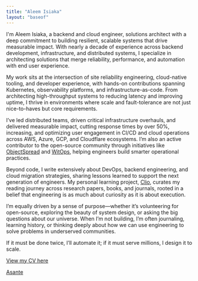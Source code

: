 ```yaml
---
title: "Aleem Isiaka"
layout: "baseof"
---
```


I'm Aleem Isiaka, a backend and cloud engineer, solutions architect with a deep commitment to building resilient, scalable systems that drive measurable impact. With nearly a decade of experience across backend development, infrastructure, and distributed systems, I specialize in architecting solutions that merge reliability, performance, and automation with end user experience.

My work sits at the intersection of site reliability engineering, cloud-native tooling, and developer experience, with hands-on contributions spanning Kubernetes, observability platforms, and infrastructure-as-code. From architecting high-throughput systems to reducing latency and improving uptime, I thrive in environments where scale and fault-tolerance are not just nice-to-haves but core requirements.

I’ve led distributed teams, driven critical infrastructure overhauls, and delivered measurable impact, cutting response times by over 50%, increasing, and optimizing user engagement in CI/CD and cloud operations across AWS, Azure, GCP, and Cloudflare ecosystems. I’m also an active contributor to the open-source community through initiatives like [ObjectSpread](https://objectspread.com) and [WitOps](https://witops.cloud), helping engineers build smarter operational practices.

Beyond code, I write extensively about DevOps, backend engineering, and cloud migration strategies, sharing lessons learned to support the next generation of engineers. My personal learning project, [Clio](https://clio.limistah.dev), curates my reading journey across research papers, books, and journals, rooted in a belief that engineering is as much about curiosity as it is about execution.

I’m equally driven by a sense of purpose—whether it’s volunteering for open-source, exploring the beauty of system design, or asking the big questions about our universe. When I’m not building, I’m often journaling, learning history, or thinking deeply about how we can use engineering to solve problems in underserved communities.

If it must be done twice, I’ll automate it; if it must serve millions, I design it to scale.

[View my CV here](/aleemisiaka.pdf)

[Asante](https://translate.google.com/?sl=sw&tl=en&text=asante&op=translate)
